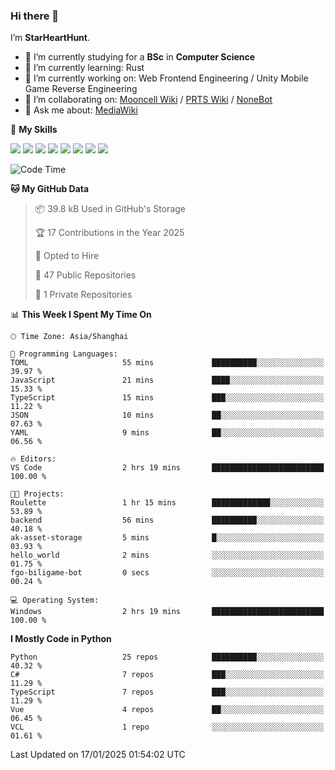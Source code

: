 ### Hi there 👋

I’m **StarHeartHunt**.

- 🏫 I’m currently studying for a **BSc** in **Computer Science**
- 🌱 I’m currently learning: Rust
- 🔭 I’m currently working on: Web Frontend Engineering / Unity Mobile Game Reverse Engineering
- 👯 I’m collaborating on: [Mooncell Wiki](https://fgo.wiki/) / [PRTS Wiki](http://prts.wiki/) / [NoneBot](https://github.com/nonebot)
- 💬 Ask me about: [MediaWiki](https://www.mediawiki.org)

🌟 **My Skills**

![](https://img.shields.io/badge/-Python-3e74a2?style=flat-square&logo=Python&logoColor=fff)
![](https://img.shields.io/badge/-Node.js-339933?style=flat-square&logo=node.js&logoColor=fff)
![](https://img.shields.io/badge/-Vue-4fc08d?style=flat-square&logo=vue.js&logoColor=fff)
![](https://img.shields.io/badge/-React-2d98ce?style=flat-square&logo=React&logoColor=fff)
![](https://img.shields.io/badge/-TypeScript-3178C6?style=flat-square&logo=TypeScript&logoColor=fff)
![](https://img.shields.io/badge/-Docker-2496ED?style=flat-square&logo=Docker&logoColor=fff)
![](https://img.shields.io/badge/-Linux-000000?style=flat-square&logo=Linux&logoColor=fff)
![](https://img.shields.io/badge/-Dotnet-512bd4?style=flat-square&logo=.net&logoColor=fff)

<!--START_SECTION:waka-->
![Code Time](http://img.shields.io/badge/Code%20Time-1%2C405%20hrs%2058%20mins-blue)

**🐱 My GitHub Data** 

> 📦 39.8 kB Used in GitHub's Storage 
 > 
> 🏆 17 Contributions in the Year 2025
 > 
> 💼 Opted to Hire
 > 
> 📜 47 Public Repositories 
 > 
> 🔑 1 Private Repositories 
 > 
📊 **This Week I Spent My Time On** 

```text
🕑︎ Time Zone: Asia/Shanghai

💬 Programming Languages: 
TOML                     55 mins             ██████████░░░░░░░░░░░░░░░   39.97 % 
JavaScript               21 mins             ████░░░░░░░░░░░░░░░░░░░░░   15.33 % 
TypeScript               15 mins             ███░░░░░░░░░░░░░░░░░░░░░░   11.22 % 
JSON                     10 mins             ██░░░░░░░░░░░░░░░░░░░░░░░   07.63 % 
YAML                     9 mins              ██░░░░░░░░░░░░░░░░░░░░░░░   06.56 % 

🔥 Editors: 
VS Code                  2 hrs 19 mins       █████████████████████████   100.00 % 

🐱‍💻 Projects: 
Roulette                 1 hr 15 mins        █████████████░░░░░░░░░░░░   53.89 % 
backend                  56 mins             ██████████░░░░░░░░░░░░░░░   40.18 % 
ak-asset-storage         5 mins              █░░░░░░░░░░░░░░░░░░░░░░░░   03.93 % 
hello_world              2 mins              ░░░░░░░░░░░░░░░░░░░░░░░░░   01.75 % 
fgo-biligame-bot         0 secs              ░░░░░░░░░░░░░░░░░░░░░░░░░   00.24 % 

💻 Operating System: 
Windows                  2 hrs 19 mins       █████████████████████████   100.00 % 
```

**I Mostly Code in Python** 

```text
Python                   25 repos            ██████████░░░░░░░░░░░░░░░   40.32 % 
C#                       7 repos             ███░░░░░░░░░░░░░░░░░░░░░░   11.29 % 
TypeScript               7 repos             ███░░░░░░░░░░░░░░░░░░░░░░   11.29 % 
Vue                      4 repos             ██░░░░░░░░░░░░░░░░░░░░░░░   06.45 % 
VCL                      1 repo              ░░░░░░░░░░░░░░░░░░░░░░░░░   01.61 % 
```




 Last Updated on 17/01/2025 01:54:02 UTC
<!--END_SECTION:waka-->
